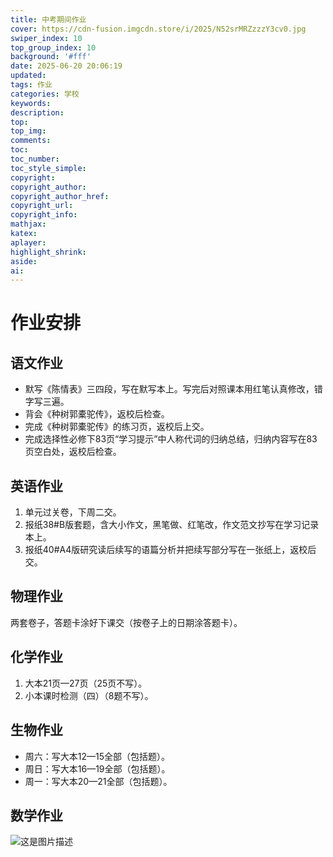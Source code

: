```yaml
---
title: 中考期间作业
cover: https://cdn-fusion.imgcdn.store/i/2025/N52srMRZzzzY3cv0.jpg
swiper_index: 10
top_group_index: 10
background: '#fff'
date: 2025-06-20 20:06:19
updated:
tags: 作业
categories: 学校
keywords:
description:
top:
top_img:
comments:
toc:
toc_number:
toc_style_simple:
copyright:
copyright_author:
copyright_author_href:
copyright_url:
copyright_info:
mathjax:
katex:
aplayer:
highlight_shrink:
aside:
ai:
---
```

# 作业安排

## 语文作业
- 默写《陈情表》三四段，写在默写本上。写完后对照课本用红笔认真修改，错字写三遍。
- 背会《种树郭橐驼传》，返校后检查。
- 完成《种树郭橐驼传》的练习页，返校后上交。
- 完成选择性必修下83页“学习提示”中人称代词的归纳总结，归纳内容写在83页空白处，返校后检查。

## 英语作业
1. 单元过关卷，下周二交。
2. 报纸38#B版套题，含大小作文，黑笔做、红笔改，作文范文抄写在学习记录本上。
3. 报纸40#A4版研究读后续写的语篇分析并把续写部分写在一张纸上，返校后交。

## 物理作业
两套卷子，答题卡涂好下课交（按卷子上的日期涂答题卡）。

## 化学作业
1. 大本21页—27页（25页不写）。
2. 小本课时检测（四）（8题不写）。

## 生物作业
- 周六：写大本12—15全部（包括题）。
- 周日：写大本16—19全部（包括题）。
- 周一：写大本20—21全部（包括题）。
## 数学作业
![这是图片描述](https://cdn-fusion.imgcdn.store/i/2025/qHZq7swABcLLFMXX.jpg)
